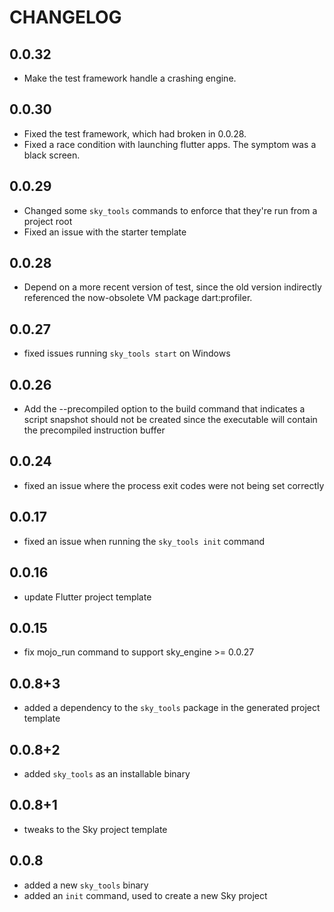 # CHANGELOG

## 0.0.32
- Make the test framework handle a crashing engine.

## 0.0.30
- Fixed the test framework, which had broken in 0.0.28.
- Fixed a race condition with launching flutter apps. The symptom was
  a black screen.

## 0.0.29
- Changed some `sky_tools` commands to enforce that they're run from a project
  root
- Fixed an issue with the starter template

## 0.0.28
- Depend on a more recent version of test, since the old version indirectly
  referenced the now-obsolete VM package dart:profiler.

## 0.0.27
- fixed issues running `sky_tools start` on Windows

## 0.0.26
- Add the --precompiled option to the build command that indicates a script
  snapshot should not be created since the executable will contain the
  precompiled instruction buffer

## 0.0.24
- fixed an issue where the process exit codes were not being set correctly

## 0.0.17
- fixed an issue when running the `sky_tools init` command

## 0.0.16
- update Flutter project template

## 0.0.15
- fix mojo_run command to support sky_engine >= 0.0.27

## 0.0.8+3
- added a dependency to the `sky_tools` package in the generated project template

## 0.0.8+2
- added `sky_tools` as an installable binary

## 0.0.8+1
- tweaks to the Sky project template

## 0.0.8
- added a new `sky_tools` binary
- added an `init` command, used to create a new Sky project
